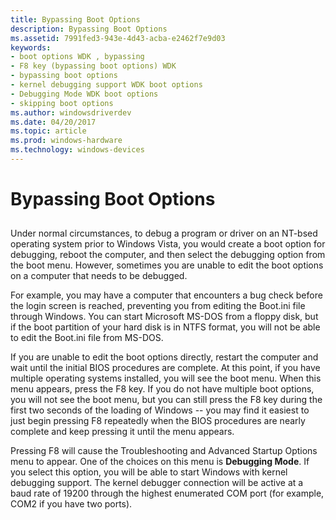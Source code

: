 ```yaml
---
title: Bypassing Boot Options
description: Bypassing Boot Options
ms.assetid: 7991fed3-943e-4d43-acba-e2462f7e9d03
keywords:
- boot options WDK , bypassing
- F8 key (bypassing boot options) WDK
- bypassing boot options
- kernel debugging support WDK boot options
- Debugging Mode WDK boot options
- skipping boot options
ms.author: windowsdriverdev
ms.date: 04/20/2017
ms.topic: article
ms.prod: windows-hardware
ms.technology: windows-devices
---
```


# Bypassing Boot Options


## <span id="ddk_bypassing_boot_options_dbg"></span><span id="DDK_BYPASSING_BOOT_OPTIONS_DBG"></span>


Under normal circumstances, to debug a program or driver on an NT-bsed operating system prior to Windows Vista, you would create a boot option for debugging, reboot the computer, and then select the debugging option from the boot menu. However, sometimes you are unable to edit the boot options on a computer that needs to be debugged.

For example, you may have a computer that encounters a bug check before the login screen is reached, preventing you from editing the Boot.ini file through Windows. You can start Microsoft MS-DOS from a floppy disk, but if the boot partition of your hard disk is in NTFS format, you will not be able to edit the Boot.ini file from MS-DOS.

If you are unable to edit the boot options directly, restart the computer and wait until the initial BIOS procedures are complete. At this point, if you have multiple operating systems installed, you will see the boot menu. When this menu appears, press the F8 key. If you do not have multiple boot options, you will not see the boot menu, but you can still press the F8 key during the first two seconds of the loading of Windows -- you may find it easiest to just begin pressing F8 repeatedly when the BIOS procedures are nearly complete and keep pressing it until the menu appears.

Pressing F8 will cause the Troubleshooting and Advanced Startup Options menu to appear. One of the choices on this menu is **Debugging Mode**. If you select this option, you will be able to start Windows with kernel debugging support. The kernel debugger connection will be active at a baud rate of 19200 through the highest enumerated COM port (for example, COM2 if you have two ports).

 

 





